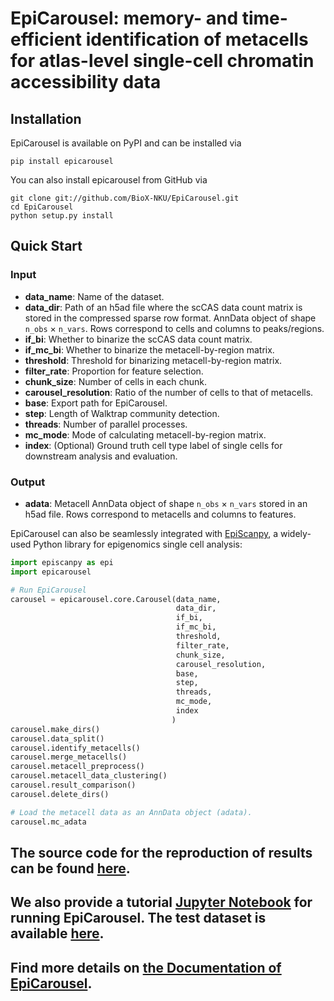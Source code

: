 # EpiCarousel: memory- and time-efficient identification of metacells for atlas-level single-cell chromatin accessibility data



## Installation
EpiCarousel is available on PyPI and can be installed via

```
pip install epicarousel
```

You can also install epicarousel from GitHub via
```
git clone git://github.com/BioX-NKU/EpiCarousel.git
cd EpiCarousel
python setup.py install
```

## Quick Start

### Input

* **data_name**: Name of the dataset.
* **data_dir**: Path of an h5ad file where the scCAS data count matrix is stored in the compressed sparse row format. AnnData object of shape `n_obs` × `n_vars`. Rows correspond to cells and columns to peaks/regions.
* **if_bi**: Whether to binarize the scCAS data count matrix.
* **if_mc_bi**: Whether to binarize the metacell-by-region matrix. 
* **threshold**: Threshold for binarizing metacell-by-region matrix.
* **filter_rate**: Proportion for feature selection.
* **chunk_size**:  Number of cells in each chunk.
* **carousel_resolution**: Ratio of the number of cells to that of metacells.
* **base**: Export path for EpiCarousel.
* **step**: Length of Walktrap community detection.
* **threads**: Number of parallel processes.
* **mc_mode**: Mode of calculating metacell-by-region matrix.
* **index**: (Optional) Ground truth cell type label of single cells for downstream analysis and evaluation.

### Output

+ **adata**: Metacell AnnData object of shape `n_obs` × `n_vars` stored in an h5ad file. Rows correspond to metacells and columns to features.

EpiCarousel can also be seamlessly integrated with [EpiScanpy](https://episcanpy.readthedocs.io/en/stable/), a widely-used Python library for epigenomics single cell analysis:

```Python
import episcanpy as epi
import epicarousel

# Run EpiCarousel
carousel = epicarousel.core.Carousel(data_name,
                                     data_dir,
                                     if_bi,
                                     if_mc_bi,
                                     threshold,
                                     filter_rate,
                                     chunk_size,
                                     carousel_resolution,
                                     base,
                                     step,
                                     threads,
                                     mc_mode,
                                     index
                                    )
carousel.make_dirs()
carousel.data_split()
carousel.identify_metacells()
carousel.merge_metacells()
carousel.metacell_preprocess()
carousel.metacell_data_clustering()
carousel.result_comparison()
carousel.delete_dirs()

# Load the metacell data as an AnnData object (adata).
carousel.mc_adata
```

## The source code for the reproduction of results can be found [here](https://github.com/BioX-NKU/EpiCarousel/blob/main/run_epicarousel.py).

## We also provide a tutorial  [Jupyter Notebook](https://github.com/BioX-NKU/EpiCarousel/blob/main/EpiCarousel_vignette.ipynb) for running EpiCarousel. The test dataset is available [here](https://zenodo.org/records/10774611).

## Find more details on [the Documentation of EpiCarousel](https://epicarousel.readthedocs.io/en/latest/).





